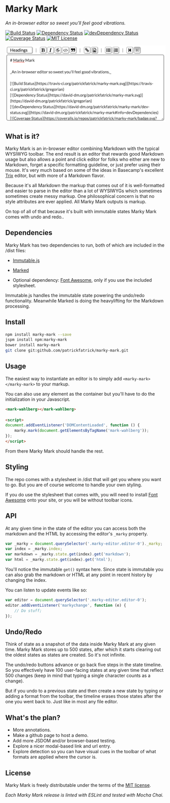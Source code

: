 # Marky Mark

_An in-browser editor so sweet you'll feel good vibrations._

[![Build Status](https://travis-ci.org/patrickfatrick/marky-mark.svg)](https://travis-ci.org/patrickfatrick/marky-mark)
[![Dependency Status](https://david-dm.org/patrickfatrick/marky-mark.svg)](https://david-dm.org/patrickfatrick/marky-mark)
[![devDependency Status](https://david-dm.org/patrickfatrick/marky-mark/dev-status.svg)](https://david-dm.org/patrickfatrick/marky-mark#info=devDependencies)
[![Coverage Status](https://coveralls.io/repos/patrickfatrick/marky-mark/badge.svg?branch=master&service=github)](https://coveralls.io/github/patrickfatrick/marky-mark?branch=master)
[![MIT License][license-image]][license-url]

![Marky Mark](./images/marky-mark.png)

## What is it?

Marky Mark is an in-browser editor combining Markdown with the typical WYSIWYG toolbar. The end result is an editor that rewards good Markdown usage but also allows a point and click editor for folks who either are new to Markdown, forget a specific formatting guideline, or just prefer using their mouse. It's very much based on some of the ideas in Basecamp's excellent [Trix](http://trix-editor.org/) editor, but with more of a Markdown flavor.

Because it's all Markdown the markup that comes out of it is well-formatted and easier to parse in the editor than a lot of WYSIWYGs which sometimes sometimes create messy markup. One philosophical concern is that no style attributes are ever applied. All Marky Mark outputs is markup.

On top of all of that because it's built with immutable states Marky Mark comes with undo and redo..

## Dependencies

Marky Mark has two dependencies to run, both of which are included in the /dist files:

- [Immutable.js](https://facebook.github.io/immutable-js/)
- [Marked](https://github.com/chjj/marked)

- Optional dependency: [Font Awesome](http://fontawesome.io/), only if you use the included stylesheet.

Immutable.js handles the immutable state powering the undo/redo functionality. Meanwhile Marked is doing the heavylifting for the Markdown processing.

## Install

```bash
npm install marky-mark --save
jspm install npm:marky-mark
bower install marky-mark
git clone git:github.com/patrickfatrick/marky-mark.git
```

## Usage

The easiest way to instantiate an editor is to simply add `<marky-mark></marky-mark>` to your markup.

You can also use any element as the container but you'll have to do the initialization in your Javascript.

```html
<mark-wahlberg></mark-wahlberg>

<script>
document.addEventListener('DOMContentLoaded', function () {
	marky.mark(document.getElementsByTagName('mark-wahlberg'));
});
</script>
```

From there Marky Mark should handle the rest.

## Styling

The repo comes with a stylesheet in /dist that will get you where you want to go. But you are of course welcome to handle your own styling.

If you do use the stylesheet that comes with, you will need to install [Font Awesome](http://fontawesome.io/) onto your site, or you will be without toolbar icons.

## API

At any given time in the state of the editor you can access both the markdown and the HTML by accessing the editor's `_marky` property.

```javascript
var _marky = document.querySelector('.marky-editor.editor-0')._marky;
var index = _marky.index;
var markdown = _marky.state.get(index).get('markdown');
var html = _marky.state.get(index).get('html');
```

You'll notice the immutable `get()` syntax here. Since state is immutable you can also grab the markdown or HTML at any point in recent history by changing the index.

You can listen to update events like so:

```javascript
var editor = document.querySelector('.marky-editor.editor-0');
editor.addEventListener('markychange', function (e) {
	// Do stuff;
});
```
## Undo/Redo

Think of state as a snapshot of the data inside Marky Mark at any given time. Marky Mark stores up to 500 states, after which it starts clearing out the oldest states as states are created. So it's not infinite.

The undo/redo buttons advance or go back five steps in the state timeline. So you effectively have 100 user-facing states at any given time that reflect 500 changes (keep in mind that typing a single character counts as a change).

But if you undo to a previous state and then create a new state by typing or adding a format from the toolbar, the timeline erases those states after the one you went back to. Just like in most any file editor.

## What's the plan?

- More annotations.
- Make a github page to host a demo.
- Add more JSDOM and/or browser-based testing.
- Explore a nicer modal-based link and url entry.
- Explore detection so you can have visual cues in the toolbar of what formats are applied where the cursor is.

## License

Marky Mark is freely distributable under the terms of the [MIT license](./LICENSE).

[license-image]: http://img.shields.io/badge/license-MIT-blue.svg?style=flat
[license-url]: LICENSE


_Each Marky Mark release is linted with ESLint and tested with Mocha Chai._
